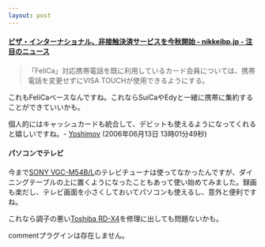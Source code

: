```yaml
---
layout: post
---
```

<h4><a href="http://www.nikkeibp.co.jp/news/flash/505944.html">ビザ・インターナショナル、非接触決済サービスを今秋開始 - nikkeibp.jp - 注目のニュース</a></h4>
<blockquote><p>「FeliCa」対応携帯電話を既に利用しているカード会員については、携帯電話を変更せずにVISA TOUCHが使用できるようにする。</p>
</blockquote>
<p>これもFeliCaベースなんですね。これならSuiCaやEdyと一緒に携帯に集約することができていいかも。</p>
<p>個人的にはキャッシュカードも統合して、デビットも使えるようになってくれると嬉しいですね。- <a href="/?page=Yoshimov" class="wikipage">Yoshimov</a> (2006年06月13日 13時01分49秒)</p>
<h4>パソコンでテレビ</h4>
<p>今まで<a href="/?page=SONY+VGC%2DM54B%2FL" class="wikipage">SONY VGC-M54B/L</a>のテレビチューナは使ってなかったんですが、ダイニングテーブルの上に置くようになったこともあって使い始めてみました。録画も楽だし、テレビ画面を小さくしておいてパソコンも使えるし、意外と便利ですね。</p>
<p>これなら調子の悪い<a href="/?page=Toshiba+RD%2DX4" class="wikipage">Toshiba RD-X4</a>を修理に出しても問題ないかも。</p>
<p><span class="error">commentプラグインは存在しません。</span> </p>
